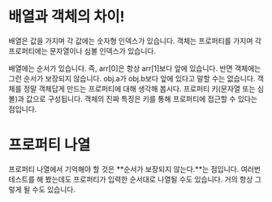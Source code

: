 # 배열과 객체의 차이!
배열은 값을 가지며 각 값에는 숫자형 인덱스가 있습니다.
객체는 프로퍼티를 가지며 각 프로퍼티에는 문자열이나 심볼 인덱스가 있습니다.

배열에는 순서가 있습니다. 즉, arr[0]은 항상 arr[1]보다 앞에 있습니다. 반면 객체에는 그런 순서가 보장되지 않습니다. obj.a가 obj.b보다 앞에 있다고 말할 수는 없습니다.
객체를 정말 객체답게 만드는 프로퍼티에 대해 생각해 봅시다. 프로퍼티 키(문자열 또는 심볼)과 값으로 구성됩니다. 객체의 진짜 특징은 키를 통해 프로퍼티에 접근할 수 있다는 점입니다.

# 프로퍼티 나열
프로퍼티 나열에서 기억해야 할 것은 **순서가 보장되지 않는다.**는 점입니다. 여러번 테스트를 해 봤는데도 프로퍼티가 입력한 순서대로 나열될 수도 있습니다. 거의 항상 그렇게 될 수도 있습니다.
